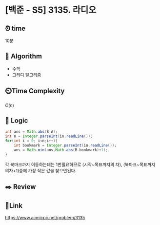 # [백준 - S5] 3135. 라디오

## ⏰ **time**

10분

## :pushpin: **Algorithm**

- 수학
- 그리디 알고리즘

## ⏲️**Time Complexity**

$O(n)$

## :round_pushpin: **Logic**
```java
int ans = Math.abs(B-A);
int n = Integer.parseInt(in.readLine());
for(int i = 0; i<n;i++){
    int bookmark = Integer.parseInt(in.readLine());
    ans = Math.min(ans,Math.abs(B-bookmark)+1);
}
```  
각 북마크까지 이동하는데는 1번필요하므로 (시작~목표까지의 차), (북마크~목표까지의차+1)중에 가장 작은 값을 찾으면된다.
## :black_nib: **Review**

## 📡**Link**

https://www.acmicpc.net/problem/3135
